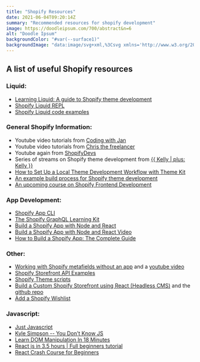 ```yaml
---
title: "Shopify Resources"
date: 2021-06-04T09:20:14Z
summary: "Recommended resources for shopify development"
image: https://doodleipsum.com/700/abstract&n=6
alt: "Doodle Ipsum"
backgroundColor: "#var(--surface1)"
backgroundImage: "data:image/svg+xml,%3Csvg xmlns='http://www.w3.org/2000/svg' width='36' height='72' viewBox='0 0 36 72'%3E%3Cg fill-rule='evenodd'%3E%3Cg fill='%23ffc078' fill-opacity='1'%3E%3Cpath d='M2 6h12L8 18 2 6zm18 36h12l-6 12-6-12z'/%3E%3C/g%3E%3C/g%3E%3C/svg%3E"
---
```

## A list of useful Shopify resources

### Liquid:  

- [Learning Liquid: A guide to Shopify theme development](https://www.shopify.com/partners/guides/learning-liquid)  
- [Shopify Liquid REPL](https://shopify-liquid-repl.tomblanchard.co.uk/)  
- [Shopify Liquid code examples](https://shopify.github.io/liquid-code-examples)  

### General Shopify Information:   

- Youtube video tutorials from [Coding with Jan](https://www.youtube.com/channel/UCwqNzzV8FmCyGWLfJW8MMSg)  
- Youtube video tutorials from [Chris the freelancer](https://www.youtube.com/c/CodewithChristheFreelancer)  
- Youtube again from [ShopifyDevs](https://www.youtube.com/c/shopifydevs)  
- Series of streams on Shopify theme development from [{{ Kelly | plus: Kelly }}](https://www.youtube.com/watch?v=wR8L-0QnKZo)  
- [How to Set Up a Local Theme Development Workflow with Theme Kit](https://www.youtube.com/watch?v=SrtOXwjXJ1w)  
- [An example build process for Shopify theme development](https://github.com/the-taproom/build-process)  
- [An upcoming course on Shopify Frontend Development](https://shophackers.io/shopify)  

### App Development:  

- [Shopify App CLI](https://shopify.dev/tools/cli)
- [The Shopify GraphQL Learning Kit](https://www.shopify.com/partners/blog/shopify-graphql-learning-kit)  
- [Build a Shopify App with Node and React](https://shopify.dev/tutorials/build-a-shopify-app-with-node-and-react)  
- [Build a Shopify App with Node and React Video](https://www.youtube.com/watch?v=PIXN032XJJ8&t=2s)  
- [How to Build a Shopify App: The Complete Guide](https://www.shopify.com/partners/blog/how-to-build-a-shopify-app)  

### Other:    

- [Working with Shopify metafields without an app](https://www.sunbowlsystems.com/blogs/how-to/metafields-in-shopify-without-using-an-app) and a [youtube video ](https://www.youtube.com/watch?v=UbwhADWZzvQ)  
- [Shopify Storefront API Examples](https://github.com/Shopify/storefront-api-examples)  
- [Shopify Theme scripts](https://github.com/Shopify/theme-scripts)  
- [Build a Custom Shopify Storefront using React (Headless CMS)](https://www.udemy.com/course/build-a-custom-shopify-storefront-using-react-headless-cms/) and the [github repo](https://github.com/iskurbanov/shopify-react-headless)  
- [Add a Shopify Wishlist](https://github.com/dlerm/shopify-wishlist)  

### Javascript:
- [Just Javascript](https://justjavascript.com/)  
- [Kyle Simpson -- You Don't Know JS](https://github.com/getify/You-Dont-Know-JS/blob/2nd-ed/get-started/README.md)  
- [Learn DOM Manipulation In 18 Minutes](https://www.youtube.com/watch?v=y17RuWkWdn8)  
- [React js in 3.5 hours | Full beginners tutorial](https://www.youtube.com/watch?v=ABQLwlE8MUA)  
- [React Crash Course for Beginners ](https://www.youtube.com/watch?v=Dorf8i6lCuk)
